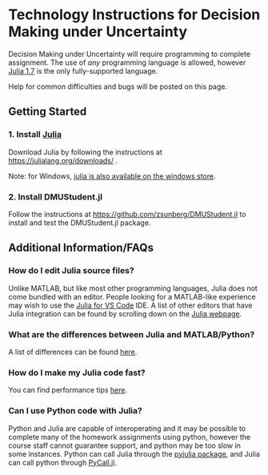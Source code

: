 # Technology Instructions for Decision Making under Uncertainty

Decision Making under Uncertainty will require programming to complete assignment. The use of *any* programming language is allowed, however [Julia 1.7](https://julialang.org/) is the only fully-supported language.

Help for common difficulties and bugs will be posted on this page.

## Getting Started

### 1. Install [Julia](https://julialang.org/)

Download Julia by following the instructions at https://julialang.org/downloads/ .

Note: for Windows, [julia is also available on the windows store](https://www.microsoft.com/en-us/p/julia/9njnww8pvkmn#activetab=pivot:overviewtab).

### 2. Install DMUStudent.jl

Follow the instructions at https://github.com/zsunberg/DMUStudent.jl to install and test the DMUStudent.jl package.

## Additional Information/FAQs

### How do I edit Julia source files?

Unlike MATLAB, but like most other programming languages, Julia does not come bundled with an editor. People looking for a MATLAB-like experience may wish to use the [Julia for VS Code](https://www.julia-vscode.org/) IDE. A list of other editors that have Julia integration can be found by scrolling down on the [Julia webpage](julialang.org).

### What are the differences between Julia and MATLAB/Python?

A list of differences can be found [here](https://docs.julialang.org/en/v1/manual/noteworthy-differences/).

### How do I make my Julia code fast?

You can find performance tips [here](https://docs.julialang.org/en/v1/manual/performance-tips/).

### Can I use Python code with Julia?

Python and Julia are capable of interoperating and it may be possible to complete many of the homework assignments using python, however the course staff cannot guarantee support, and python may be too slow in some instances. Python can call Julia through the [pyjulia package](https://github.com/JuliaPy/pyjulia), and Julia can call python through [PyCall.jl](https://github.com/JuliaPy/PyCall.jl).

